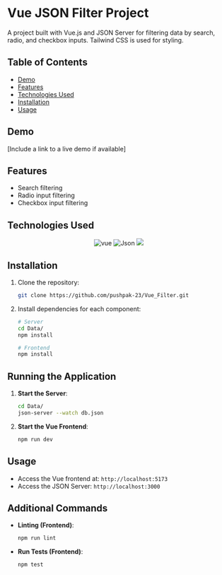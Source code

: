 
# Vue JSON Filter Project

<!-- Project Description -->
A project built with Vue.js and JSON Server for filtering data by search, radio, and checkbox inputs. Tailwind CSS is used for styling.

<!-- Table of Contents -->
## Table of Contents

- [Demo](#demo)
- [Features](#features)
- [Technologies Used](#technologies-used)
- [Installation](#installation)
- [Usage](#usage)

<!-- Demo -->
## Demo

[Include a link to a live demo if available]

<!-- Features -->
## Features

- Search filtering
- Radio input filtering
- Checkbox input filtering

<!-- Technologies Used -->
## Technologies Used

<p align="center">
   <img src="https://img.shields.io/badge/Vue.js-35495E?style=for-the-badge&logo=vue.js&logoColor=4FC08D" alt="vue">
   <img src="[https://img.shields.io/badge/json%20server-323330?style=for-the-badge&logo=json&logoColor=pink](https://badgen.net/
static/Pinia/state Management /f2a
)" alt="Json">
    <img src="https://img.shields.io/badge/Tailwind_CSS-38B2AC?style=for-the-badge&logo=tailwind-css&logoColor=white">
</p>


<!-- Installation -->
## Installation

1. Clone the repository:

   ```bash
   git clone https://github.com/pushpak-23/Vue_Filter.git
2. Install dependencies for each component:

    ```bash
    # Server
    cd Data/
    npm install

    # Frontend
    npm install
    ```

## Running the Application

1. **Start the Server**:

    ```bash
    cd Data/
    json-server --watch db.json
    ```

2. **Start the Vue Frontend**:

    ```bash
    npm run dev
    ```
## Usage

- Access the Vue frontend at: `http://localhost:5173`
- Access the JSON Server: `http://localhost:3000`

## Additional Commands

- **Linting (Frontend)**:

    ```bash
    npm run lint
    ```

- **Run Tests (Frontend)**:

    ```bash
    npm test
    ```

